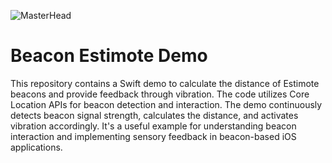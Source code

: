 ![MasterHead](https://estimote.com/assets/gfx/temp/estimote-logo-meta.jpg)
# Beacon Estimote Demo
This repository contains a Swift demo to calculate the distance of Estimote beacons and provide feedback through vibration. The code utilizes Core Location APIs for beacon detection and interaction. The demo continuously detects beacon signal strength, calculates the distance, and activates vibration accordingly. It's a useful example for understanding beacon interaction and implementing sensory feedback in beacon-based iOS applications.
